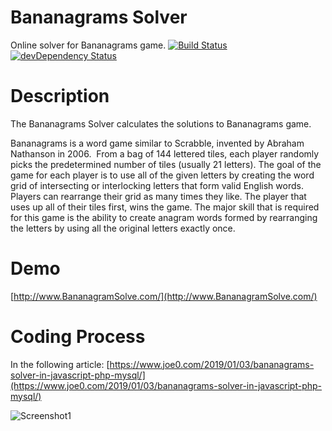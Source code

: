 # Bananagrams Solver
Online solver for Bananagrams game.
[![Build Status](https://travis-ci.org/h5bp/html5-boilerplate.svg)](https://travis-ci.org/h5bp/html5-boilerplate)
[![devDependency Status](https://david-dm.org/h5bp/html5-boilerplate/dev-status.svg)](https://david-dm.org/h5bp/html5-boilerplate#info=devDependencies)

# Description
The Bananagrams Solver calculates the solutions to Bananagrams game. 

Bananagrams is a word game similar to Scrabble, invented by Abraham Nathanson in 2006.  From a bag of 144 lettered tiles, each player randomly picks the predetermined number of tiles (usually 21 letters). The goal of the game for each player is to use all of the given letters by creating the word grid of intersecting or interlocking letters that form valid English words. Players can rearrange their grid as many times they like. The player that uses up all of their tiles first, wins the game. The major skill that is required for this game is the ability to create anagram words formed by rearranging the letters by using all the original letters exactly once.

# Demo
[http://www.BananagramSolve.com/](http://www.BananagramSolve.com/)

# Coding Process
In the following article:
[https://www.joe0.com/2019/01/03/bananagrams-solver-in-javascript-php-mysql/](https://www.joe0.com/2019/01/03/bananagrams-solver-in-javascript-php-mysql/)

![Screenshot1](https://www.joe0.com/wp-content/uploads/2019/01/img_5c2f6e9509391.png)
